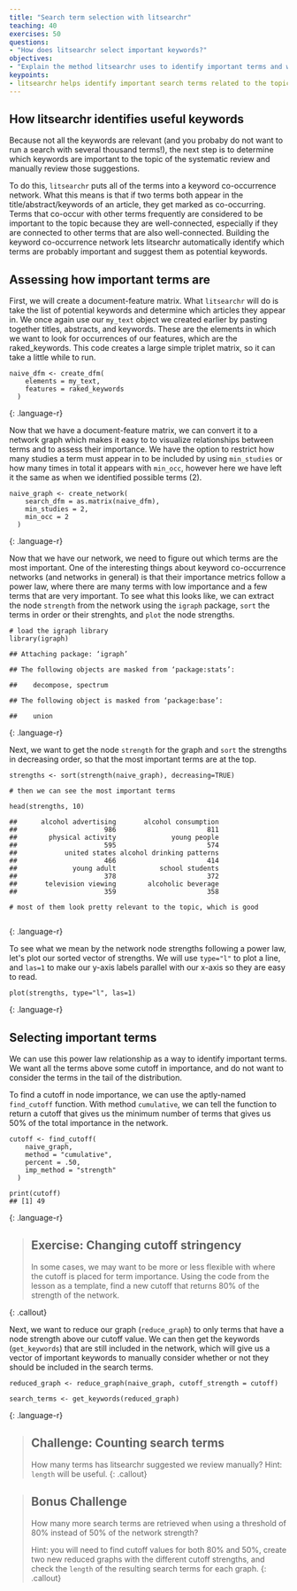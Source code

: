 ```yaml
---
title: "Search term selection with litsearchr"
teaching: 40
exercises: 50
questions:
- "How does litsearchr select important keywords?"
objectives:
- "Explain the method litsearchr uses to identify important terms and work through this process."
keypoints:
- litsearchr helps identify important search terms related to the topic of a systematic review.
---
```


## How litsearchr identifies useful keywords

Because not all the keywords are relevant (and you probaby do not want to run a search with several thousand terms!), the next step is to determine which keywords are important to the topic of the systematic review and manually review those suggestions. 

To do this, `litsearchr` puts all of the terms into a keyword co-occurrence network. What this means is that if two terms both appear in the title/abstract/keywords of an article, they get marked as co-occurring. Terms that co-occur with other terms frequently are considered to be important to the topic because they are well-connected, especially if they are connected to other terms that are also well-connected. Building the keyword co-occurrence network lets litsearchr automatically identify which terms are probably important and suggest them as potential keywords. 

## Assessing how important terms are

First, we will create a document-feature matrix. What `litsearchr` will do is take the list of potential keywords and determine which articles they appear in. We once again use our `my_text` object we created earlier by pasting together titles, abstracts, and keywords. These are the elements in which we want to look for occurrences of our features, which are the raked_keywords. This code creates a large simple triplet matrix, so it can take a little while to run. 

~~~
naive_dfm <- create_dfm(
    elements = my_text,
    features = raked_keywords
  )
~~~
{: .language-r}

Now that we have a document-feature matrix, we can convert it to a network graph which makes it easy to to visualize relationships between terms and to assess their importance. We have the option to restrict how many studies a term must appear in to be included by using `min_studies` or how many times in total it appears with `min_occ`, however here we have left it the same as when we identified possible terms (2).

~~~
naive_graph <- create_network(
    search_dfm = as.matrix(naive_dfm),
    min_studies = 2,
    min_occ = 2
  )
~~~
{: .language-r}

Now that we have our network, we need to figure out which terms are the most important. One of the interesting things about keyword co-occurrence networks (and networks in general) is that their importance metrics follow a power law, where there are many terms with low importance and a few terms that are very important. To see what this looks like, we can extract the node `strength` from the network using the `igraph` package, `sort` the terms in order or their strenghts, and `plot` the node strengths.

~~~
# load the igraph library
library(igraph)

## Attaching package: ‘igraph’

## The following objects are masked from ‘package:stats’:

##    decompose, spectrum

## The following object is masked from ‘package:base’:

##    union
~~~
{: .language-r}



Next, we want to get the node `strength` for the graph and `sort` the strengths in decreasing order, so that the most important terms are at the top.

~~~
strengths <- sort(strength(naive_graph), decreasing=TRUE)

# then we can see the most important terms

head(strengths, 10)

##      alcohol advertising       alcohol consumption 
##                      986                       811 
##        physical activity              young people 
##                      595                       574 
##            united states alcohol drinking patterns 
##                      466                       414 
##              young adult           school students 
##                      378                       372 
##       television viewing        alcoholic beverage 
##                      359                       358 

# most of them look pretty relevant to the topic, which is good


~~~
{: .language-r}


To see what we mean by the network node strengths following a power law, let's plot our sorted vector of strengths. We will use `type="l"` to plot a line, and `las=1` to make our y-axis labels parallel with our x-axis so they are easy to read.

~~~
plot(strengths, type="l", las=1)
~~~
{: .language-r}


## Selecting important terms

We can use this power law relationship as a way to identify important terms. We want all the terms above some cutoff in importance, and do not want to consider the terms in the tail of the distribution. 

To find a cutoff in node importance, we can use the aptly-named `find_cutoff` function. With method `cumulative`, we can tell the function to return a cutoff that gives us the minimum number of terms that gives us 50% of the total importance in the network. 

~~~
cutoff <- find_cutoff(
    naive_graph,
    method = "cumulative",
    percent = .50,
    imp_method = "strength"
  )
  
print(cutoff)
## [1] 49
~~~
{: .language-r}

> ## Exercise: Changing cutoff stringency
> 
> In some cases, we may want to be more or less flexible with where the cutoff is placed for term importance.
> Using the code from the lesson as a template, find a new cutoff that returns 80% of the strength of the network.
> 
{: .callout}

Next, we want to reduce our graph (`reduce_graph`) to only terms that have a node strength above our cutoff value. We can then get the keywords (`get_keywords`) that are still included in the network, which will give us a vector of important keywords to manually consider whether or not they should be included in the search terms. 

~~~
reduced_graph <- reduce_graph(naive_graph, cutoff_strength = cutoff)

search_terms <- get_keywords(reduced_graph)

~~~
{: .language-r}

> ## Challenge: Counting search terms
> How many terms has litsearchr suggested we review manually? Hint: `length` will be useful.
{: .callout}


> ## Bonus Challenge
> 
> How many more search terms are retrieved when using a threshold of 80% instead of 50% of the network strength?
> 
> Hint: you will need to find cutoff values for both 80% and 50%, create two new reduced graphs with the different
> cutoff strengths, and check the `length` of the resulting search terms for each graph.
{: .callout}
